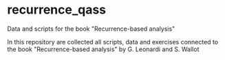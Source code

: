 # recurrence_qass
Data and scripts for the book "Recurrence-based analysis"

In this repository are collected all scripts, data and exercises connected to the book "Recurrence-based analysis" by G. Leonardi and S. Wallot
